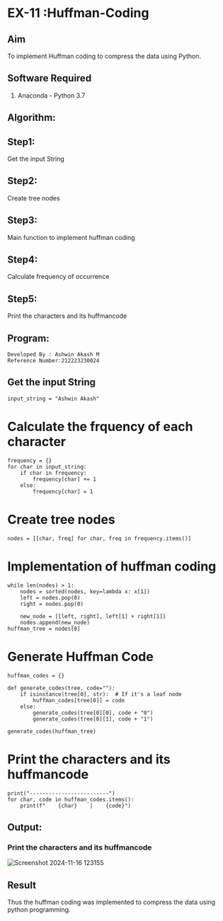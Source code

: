 # EX-11 :Huffman-Coding
## Aim
To implement Huffman coding to compress the data using Python.

## Software Required
1. Anaconda - Python 3.7

## Algorithm:
## Step1:
Get the input String

## Step2:
Create tree nodes

## Step3:
Main function to implement huffman coding

## Step4:
Calculate frequency of occurrence

## Step5:
Print the characters and its huffmancode

 
## Program:
```
Developed By : Ashwin Akash M
Reference Number:212223230024
```
## Get the input String
```
input_string = "Ashwin Akash"
```

# Calculate the frquency of each character
```
frequency = {}
for char in input_string:
    if char in frequency:
        frequency[char] += 1
    else:
        frequency[char] = 1
```
# Create tree nodes
```
nodes = [[char, freq] for char, freq in frequency.items()]
```
# Implementation of huffman coding
```
while len(nodes) > 1:
    nodes = sorted(nodes, key=lambda x: x[1])
    left = nodes.pop(0)
    right = nodes.pop(0)
 
    new_node = [[left, right], left[1] + right[1]]
    nodes.append(new_node)
huffman_tree = nodes[0]
```
# Generate Huffman Code
```
huffman_codes = {}

def generate_codes(tree, code=""):
    if isinstance(tree[0], str):  # If it's a leaf node
        huffman_codes[tree[0]] = code
    else:  
        generate_codes(tree[0][0], code + "0")
        generate_codes(tree[0][1], code + "1")

generate_codes(huffman_tree)
```

# Print the characters and its huffmancode

```print("Character | Huffman Code")
print("-------------------------")
for char, code in huffman_codes.items():
    print(f"    {char}    |    {code}")
```

## Output:

### Print the characters and its huffmancode

![Screenshot 2024-11-16 123155](https://github.com/user-attachments/assets/7f36d5a6-c4c0-497c-909e-3d95320b984e)

## Result
Thus the huffman coding was implemented to compress the data using python programming.
